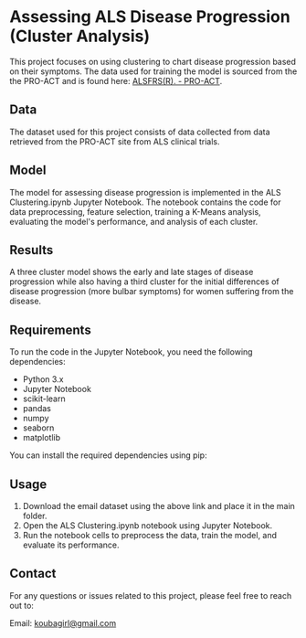 # Assessing ALS Disease Progression (Cluster Analysis)

This project focuses on using clustering to chart disease progression based on their symptoms. The data used for training the model is sourced from the the PRO-ACT and is found here: [ALSFRS(R). - PRO-ACT](https://ncri1.partners.org/ProACT/Data/Index/1).

## Data

The dataset used for this project consists of data collected from data retrieved from the PRO-ACT site from ALS clinical trials.

## Model

The model for assessing disease progression is implemented in the ALS Clustering.ipynb Jupyter Notebook. The notebook contains the code for data preprocessing, feature selection, training a K-Means analysis, evaluating the model's performance, and analysis of each cluster.

## Results

A three cluster model shows the early and late stages of disease progression while also having a third cluster for the initial differences of disease progression (more bulbar symptoms) for women suffering from the disease.

## Requirements

To run the code in the Jupyter Notebook, you need the following dependencies:

- Python 3.x
- Jupyter Notebook
- scikit-learn
- pandas
- numpy
- seaborn
- matplotlib

You can install the required dependencies using pip:

## Usage

1. Download the email dataset using the above link and place it in the main folder.
2. Open the ALS Clustering.ipynb notebook using Jupyter Notebook.
3. Run the notebook cells to preprocess the data, train the model, and evaluate its performance.

## Contact

For any questions or issues related to this project, please feel free to reach out to:

Email: [koubagirl@gmail.com](mailto:koubagirl@gmail.com)
